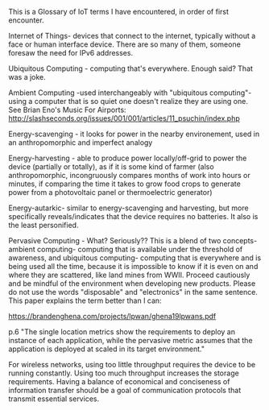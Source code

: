 This is a Glossary of IoT terms I have encountered, in order of first encounter.

Internet of Things- devices that connect to the internet, typically without a face or human interface device. There are so many of them, someone foresaw the need for IPv6 addresses.

Ubiquitous Computing - computing that's everywhere. Enough said? That was a joke.

Ambient Computing -used interchangeably with "ubiquitous computing"- using a computer that is so quiet one doesn't realize they are using one. See Brian Eno's Music For Airports: http://slashseconds.org/issues/001/001/articles/11_psuchin/index.php

Energy-scavenging - it looks for power in the nearby environement, used in an anthropomorphic and imperfect analogy

Energy-harvesting - able to produce power locally/off-grid to power the device (partially or totally), as if it is some kind of farmer (also anthropomorphic, incongruously compares months of work into hours or minutes, if comparing the time it takes to grow food crops to generate power from a photovoltaic panel or thermoelectric generator)

Energy-autarkic- similar to energy-scavenging and harvesting, but more specifically reveals/indicates that the device requires no batteries. It also is the least personified. 

Pervasive Computing - What? Seriously?? 
This is a blend of two concepts- ambient computing- computing that is available under the threshold of awareness, and ubiquitous computing- computing that is everywhere and is being used all the time, because it is impossible to know if it is even on and where they are scattered, like land mines from WWII.
Proceed cautiously and be mindful of the environment when developing new products. Please do not use the words "disposable" and "electronics" in the same sentence. 
This paper explains the term better than I can: 

https://brandenghena.com/projects/lpwan/ghena19lpwans.pdf

p.6 "The single location metrics show the requirements to deploy an instance of each application, while the pervasive metric assumes that the application is deployed at scaled in its target environment." 

For wireless networks, using too little throughput requires the device to be running constantly. Using too much throughput increases the storage requirements. Having a balance of economical and conciseness of information transfer should be a goal of communication protocols that transmit essential services.



